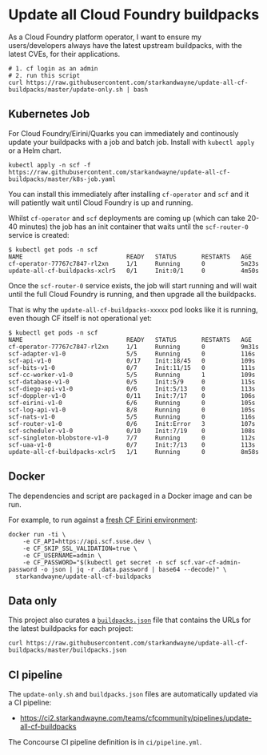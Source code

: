 # Update all Cloud Foundry buildpacks

As a Cloud Foundry platform operator, I want to ensure my users/developers always have the latest upstream buildpacks, with the latest CVEs, for their applications.

```plain
# 1. cf login as an admin
# 2. run this script
curl https://raw.githubusercontent.com/starkandwayne/update-all-cf-buildpacks/master/update-only.sh | bash
```

## Kubernetes Job

For Cloud Foundry/Eirini/Quarks you can immediately and continously update your buildpacks with a job and batch job. Install with `kubectl apply` or a Helm chart.

```plain
kubectl apply -n scf -f https://raw.githubusercontent.com/starkandwayne/update-all-cf-buildpacks/master/k8s-job.yaml
```

You can install this immediately after installing `cf-operator` and `scf` and it will patiently wait until Cloud Foundry is up and running.

Whilst `cf-operator` and `scf` deployments are coming up (which can take 20-40 minutes) the job has an init container that waits until the `scf-router-0` service is created:

```plain
$ kubectl get pods -n scf
NAME                             READY   STATUS       RESTARTS   AGE
cf-operator-77767c7847-rl2xn     1/1     Running      0          5m23s
update-all-cf-buildpacks-xclr5   0/1     Init:0/1     0          4m50s
```

Once the `scf-router-0` service exists, the job will start running and will wait until the full Cloud Foundry is running, and then upgrade all the buildpacks.

That is why the `update-all-cf-buildpacks-xxxxx` pod looks like it is running, even though CF itself is not operational yet:

```plain
$ kubectl get pods -n scf
NAME                             READY   STATUS       RESTARTS   AGE
cf-operator-77767c7847-rl2xn     1/1     Running      0          9m31s
scf-adapter-v1-0                 5/5     Running      0          116s
scf-api-v1-0                     0/17    Init:18/45   0          109s
scf-bits-v1-0                    0/7     Init:11/15   0          111s
scf-cc-worker-v1-0               5/5     Running      1          109s
scf-database-v1-0                0/5     Init:5/9     0          115s
scf-diego-api-v1-0               0/6     Init:5/13    0          113s
scf-doppler-v1-0                 0/11    Init:7/17    0          106s
scf-eirini-v1-0                  6/6     Running      0          105s
scf-log-api-v1-0                 8/8     Running      0          105s
scf-nats-v1-0                    5/5     Running      0          116s
scf-router-v1-0                  0/6     Init:Error   3          107s
scf-scheduler-v1-0               0/10    Init:7/19    0          108s
scf-singleton-blobstore-v1-0     7/7     Running      0          112s
scf-uaa-v1-0                     0/7     Init:7/13    0          113s
update-all-cf-buildpacks-xclr5   1/1     Running      0          8m58s
```

## Docker

The dependencies and script are packaged in a Docker image and can be run.

For example, to run against a [fresh CF Eirini environment](https://github.com/starkandwayne/bootstrap-gke#cloud-foundry--eirini--quarks):

```plain
docker run -ti \
    -e CF_API=https://api.scf.suse.dev \
    -e CF_SKIP_SSL_VALIDATION=true \
    -e CF_USERNAME=admin \
    -e CF_PASSWORD="$(kubectl get secret -n scf scf.var-cf-admin-password -o json | jq -r .data.password | base64 --decode)" \
  starkandwayne/update-all-cf-buildpacks
```

## Data only

This project also curates a [`buildpacks.json`](https://github.com/starkandwayne/update-all-cf-buildpacks/blob/master/buildpacks.json) file that contains the URLs for the latest buildpacks for each project:

```plain
curl https://raw.githubusercontent.com/starkandwayne/update-all-cf-buildpacks/master/buildpacks.json
```

## CI pipeline

The `update-only.sh` and `buildpacks.json` files are automatically updated via a CI pipeline:

* https://ci2.starkandwayne.com/teams/cfcommunity/pipelines/update-all-cf-buildpacks

The Concourse CI pipeline definition is in `ci/pipeline.yml`.

